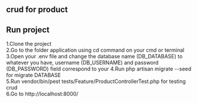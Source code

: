 ## crud for product

 ## Run project
1.Clone the project <br />
2.Go to the folder application using cd command on your cmd or terminal<br />
3.Open your .env file and change the database name (DB_DATABASE) to whatever you have, username (DB_USERNAME) and password (DB_PASSWORD) field correspond to your 
4.Run php artisan migrate --seed for migrate DATABASE <br />
5.Run vendor/bin/pest tests/Feature/ProductControllerTest.php for testing crud <br />
6.Go to http://localhost:8000/

